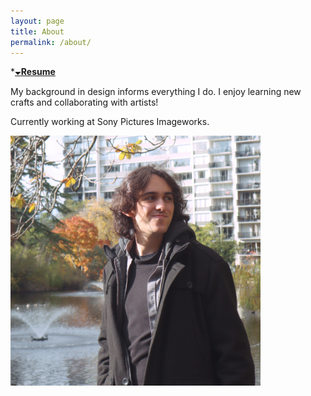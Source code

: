 ```yaml
---
layout: page
title: About
permalink: /about/
---
```


*[🞃**Resume**](/assets/Arthur_Cunha_CV.pdf)

My background in design informs everything I do. 
I enjoy learning new crafts and collaborating with artists!

Currently working at Sony Pictures Imageworks.


<img src="/assets/img/profile.jpg" width="400" />

<!-- 
<div style="clear: both;">
  <div style="float: left; margin-right 1em;">
    <img src="/assets/img/profile.jpg" alt="" width=400>
  </div>
  <div style="margin-left 2em;">
    <h2>About</h2>
    <p>
    My background in design informs everything I do. <br>
    I enjoy learning new crafts and collaborating with artists! <br><br>
    Currently working at Sony Pictures Imageworks <br>
    </p>
  </div>
</div> -->